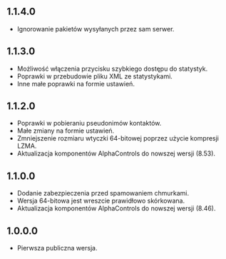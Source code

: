 1.1.4.0
-----
* Ignorowanie pakietów wysyłanych przez sam serwer.

1.1.3.0
-----
* Możliwość włączenia przycisku szybkiego dostępu do statystyk.
* Poprawki w przebudowie pliku XML ze statystykami.
* Inne małe poprawki na formie ustawień.

1.1.2.0
-----
* Poprawki w pobieraniu pseudonimów kontaktów.
* Małe zmiany na formie ustawień.
* Zmniejszenie rozmiaru wtyczki 64-bitowej poprzez użycie kompresji LZMA.
* Aktualizacja komponentów AlphaControls do nowszej wersji (8.53).

1.1.0.0
-----
* Dodanie zabezpieczenia przed spamowaniem chmurkami.
* Wersja 64-bitowa jest wreszcie prawidłowo skórkowana.
* Aktualizacja komponentów AlphaControls do nowszej wersji (8.46).

1.0.0.0
-----
* Pierwsza publiczna wersja.